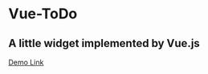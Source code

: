 # Vue-ToDo
## A little widget implemented by Vue.js
[Demo Link](https://yikhan.github.io/Vue-ToDo/ "Click to open")

